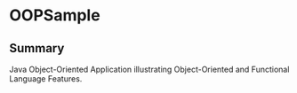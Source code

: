 # OOPSample

## Summary
Java Object-Oriented Application illustrating Object-Oriented and Functional Language Features.